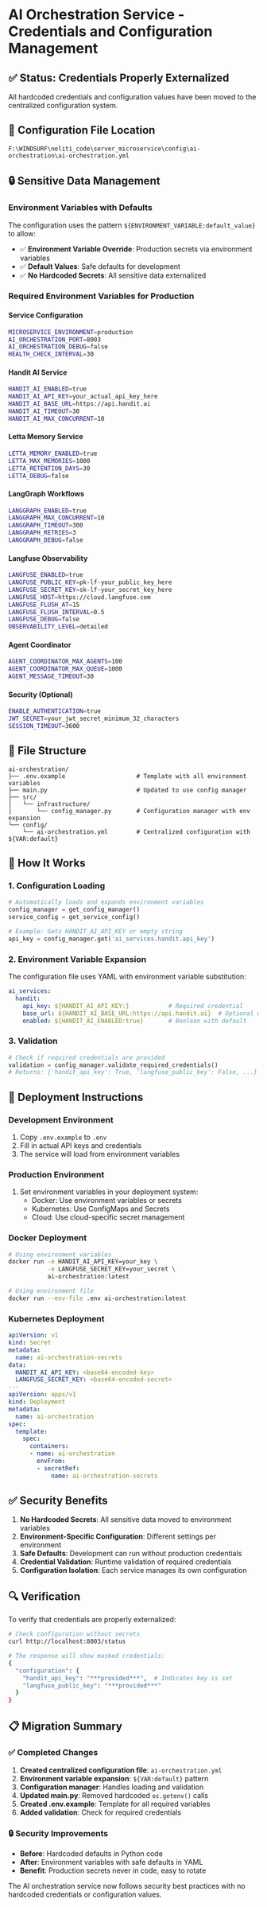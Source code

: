 # AI Orchestration Service - Credentials and Configuration Management

## ✅ Status: Credentials Properly Externalized

All hardcoded credentials and configuration values have been moved to the centralized configuration system.

## 🎯 Configuration File Location

```
F:\WINDSURF\neliti_code\server_microservice\config\ai-orchestration\ai-orchestration.yml
```

## 🔒 Sensitive Data Management

### Environment Variables with Defaults
The configuration uses the pattern `${ENVIRONMENT_VARIABLE:default_value}` to allow:
- ✅ **Environment Variable Override**: Production secrets via environment variables
- ✅ **Default Values**: Safe defaults for development
- ✅ **No Hardcoded Secrets**: All sensitive data externalized

### Required Environment Variables for Production

#### Service Configuration
```bash
MICROSERVICE_ENVIRONMENT=production
AI_ORCHESTRATION_PORT=8003
AI_ORCHESTRATION_DEBUG=false
HEALTH_CHECK_INTERVAL=30
```

#### Handit AI Service
```bash
HANDIT_AI_ENABLED=true
HANDIT_AI_API_KEY=your_actual_api_key_here
HANDIT_AI_BASE_URL=https://api.handit.ai
HANDIT_AI_TIMEOUT=30
HANDIT_AI_MAX_CONCURRENT=10
```

#### Letta Memory Service
```bash
LETTA_MEMORY_ENABLED=true
LETTA_MAX_MEMORIES=1000
LETTA_RETENTION_DAYS=30
LETTA_DEBUG=false
```

#### LangGraph Workflows
```bash
LANGGRAPH_ENABLED=true
LANGGRAPH_MAX_CONCURRENT=10
LANGGRAPH_TIMEOUT=300
LANGGRAPH_RETRIES=3
LANGGRAPH_DEBUG=false
```

#### Langfuse Observability
```bash
LANGFUSE_ENABLED=true
LANGFUSE_PUBLIC_KEY=pk-lf-your_public_key_here
LANGFUSE_SECRET_KEY=sk-lf-your_secret_key_here
LANGFUSE_HOST=https://cloud.langfuse.com
LANGFUSE_FLUSH_AT=15
LANGFUSE_FLUSH_INTERVAL=0.5
LANGFUSE_DEBUG=false
OBSERVABILITY_LEVEL=detailed
```

#### Agent Coordinator
```bash
AGENT_COORDINATOR_MAX_AGENTS=100
AGENT_COORDINATOR_MAX_QUEUE=1000
AGENT_MESSAGE_TIMEOUT=30
```

#### Security (Optional)
```bash
ENABLE_AUTHENTICATION=true
JWT_SECRET=your_jwt_secret_minimum_32_characters
SESSION_TIMEOUT=3600
```

## 📁 File Structure

```
ai-orchestration/
├── .env.example                    # Template with all environment variables
├── main.py                         # Updated to use config manager
├── src/
│   └── infrastructure/
│       └── config_manager.py       # Configuration manager with env expansion
└── config/
    └── ai-orchestration.yml        # Centralized configuration with ${VAR:default}
```

## 🔧 How It Works

### 1. Configuration Loading
```python
# Automatically loads and expands environment variables
config_manager = get_config_manager()
service_config = get_service_config()

# Example: Gets HANDIT_AI_API_KEY or empty string
api_key = config_manager.get('ai_services.handit.api_key')
```

### 2. Environment Variable Expansion
The configuration file uses YAML with environment variable substitution:
```yaml
ai_services:
  handit:
    api_key: ${HANDIT_AI_API_KEY:}           # Required credential
    base_url: ${HANDIT_AI_BASE_URL:https://api.handit.ai}  # Optional with default
    enabled: ${HANDIT_AI_ENABLED:true}       # Boolean with default
```

### 3. Validation
```python
# Check if required credentials are provided
validation = config_manager.validate_required_credentials()
# Returns: {'handit_api_key': True, 'langfuse_public_key': False, ...}
```

## 🚀 Deployment Instructions

### Development Environment
1. Copy `.env.example` to `.env`
2. Fill in actual API keys and credentials
3. The service will load from environment variables

### Production Environment
1. Set environment variables in your deployment system:
   - Docker: Use environment variables or secrets
   - Kubernetes: Use ConfigMaps and Secrets
   - Cloud: Use cloud-specific secret management

### Docker Deployment
```bash
# Using environment variables
docker run -e HANDIT_AI_API_KEY=your_key \
           -e LANGFUSE_SECRET_KEY=your_secret \
           ai-orchestration:latest

# Using environment file
docker run --env-file .env ai-orchestration:latest
```

### Kubernetes Deployment
```yaml
apiVersion: v1
kind: Secret
metadata:
  name: ai-orchestration-secrets
data:
  HANDIT_AI_API_KEY: <base64-encoded-key>
  LANGFUSE_SECRET_KEY: <base64-encoded-secret>
---
apiVersion: apps/v1
kind: Deployment
metadata:
  name: ai-orchestration
spec:
  template:
    spec:
      containers:
      - name: ai-orchestration
        envFrom:
        - secretRef:
            name: ai-orchestration-secrets
```

## ✅ Security Benefits

1. **No Hardcoded Secrets**: All sensitive data moved to environment variables
2. **Environment-Specific Configuration**: Different settings per environment
3. **Safe Defaults**: Development can run without production credentials
4. **Credential Validation**: Runtime validation of required credentials
5. **Configuration Isolation**: Each service manages its own configuration

## 🔍 Verification

To verify that credentials are properly externalized:

```bash
# Check configuration without secrets
curl http://localhost:8003/status

# The response will show masked credentials:
{
  "configuration": {
    "handit_api_key": "***provided***",  # Indicates key is set
    "langfuse_public_key": "***provided***"
  }
}
```

## 📋 Migration Summary

### ✅ Completed Changes

1. **Created centralized configuration file**: `ai-orchestration.yml`
2. **Environment variable expansion**: `${VAR:default}` pattern
3. **Configuration manager**: Handles loading and validation
4. **Updated main.py**: Removed hardcoded `os.getenv()` calls
5. **Created .env.example**: Template for all required variables
6. **Added validation**: Check for required credentials

### 🔒 Security Improvements

- **Before**: Hardcoded defaults in Python code
- **After**: Environment variables with safe defaults in YAML
- **Benefit**: Production secrets never in code, easy to rotate

The AI orchestration service now follows security best practices with no hardcoded credentials or configuration values.